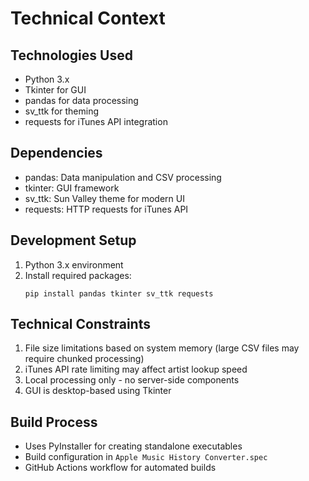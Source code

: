 # Technical Context

## Technologies Used
- Python 3.x
- Tkinter for GUI
- pandas for data processing
- sv_ttk for theming
- requests for iTunes API integration

## Dependencies
- pandas: Data manipulation and CSV processing
- tkinter: GUI framework
- sv_ttk: Sun Valley theme for modern UI
- requests: HTTP requests for iTunes API

## Development Setup
1. Python 3.x environment
2. Install required packages:
   ```
   pip install pandas tkinter sv_ttk requests
   ```

## Technical Constraints
1. File size limitations based on system memory (large CSV files may require chunked processing)
2. iTunes API rate limiting may affect artist lookup speed
3. Local processing only - no server-side components
4. GUI is desktop-based using Tkinter

## Build Process
- Uses PyInstaller for creating standalone executables
- Build configuration in `Apple Music History Converter.spec`
- GitHub Actions workflow for automated builds 